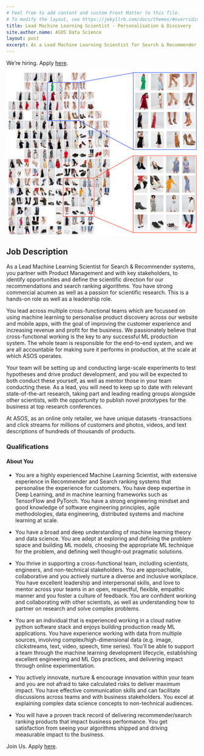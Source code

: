 ```yaml
---
# Feel free to add content and custom Front Matter to this file.
# To modify the layout, see https://jekyllrb.com/docs/themes/#overriding-theme-defaults
title: Lead Machine Learning Scientist - Personalisation & Discovery
site.author.name: ASOS Data Science
layout: post
excerpt: As a Lead Machine Learning Scientist for Search & Recommender systems, you partner with Product Management and with key stakeholders, to identify opportunities and define the scientific direction for our recommendations and search ranking algorithms.
---
```


We’re hiring. Apply [here](https://jobs.smartrecruiters.com/external-referrals/company/ASOS/publication/b5082edd-72fc-4f46-b168-cf529c3c5b27?dcr_ci=ASOS).

![Lead Machine Learning Scientist](/images/lmls.png)

## Job Description

As a Lead Machine Learning Scientist for Search & Recommender systems, you partner with Product Management and with key stakeholders, to identify opportunities and define the scientific direction for our recommendations and search ranking algorithms. You have strong commercial acumen as well as a passion for scientific research. This is a hands-on role as well as a leadership role.

You lead across multiple cross-functional teams which are focussed on using machine learning to personalise product discovery across our website and mobile apps, with the goal of improving the customer experience and increasing revenue and profit for the business. We passionately believe that cross-functional working is the key to any successful ML production system. The whole team is responsible for the end-to-end system, and we are all accountable for making sure it performs in production, at the scale at which ASOS operates.

Your team will be setting up and conducting large-scale experiments to test hypotheses and drive product development, and you will be expected to both conduct these yourself, as well as mentor those in your team conducting these. As a lead, you will need to keep up to date with relevant state-of-the-art research, taking part and leading reading groups alongside other scientists, with the opportunity to publish novel prototypes for the business at top research conferences.

At ASOS, as an online only retailer, we have unique datasets -transactions and click streams for millions of customers and photos, videos, and text descriptions of hundreds of thousands of products.

### Qualifications

#### About You

* You are a highly experienced Machine Learning Scientist, with extensive experience in Recommender and Search ranking systems that personalise the experience for customers. You have deep expertise in Deep Learning, and in machine learning frameworks such as TensorFlow and PyTorch. You have a strong engineering mindset and good knowledge of software engineering principles, agile methodologies, data engineering, distributed systems and machine learning at scale.

* You have a broad and deep understanding of machine learning theory and data science. You are adept at exploring and defining the problem space and building ML models, choosing the appropriate ML technique for the problem, and defining well thought-out pragmatic solutions.

* You thrive in supporting a cross-functional team, including scientists, engineers, and non-technical stakeholders. You are approachable, collaborative and you actively nurture a diverse and inclusive workplace. You have excellent leadership and interpersonal skills, and love to mentor across your teams in an open, respectful, flexible, empathic manner and you foster a culture of feedback. You are confident working and collaborating with other scientists, as well as understanding how to partner on research and solve complex problems.

* You are an individual that is experienced working in a cloud native python software stack and enjoys building production ready ML applications. You have experience working with data from multiple sources, involving complex/high-dimensional data (e.g. image, clickstreams, text, video, speech, time series). You’ll be able to support a team through the machine learning development lifecycle, establishing excellent engineering and ML Ops practices, and delivering impact through online experimentation.

* You actively innovate, nurture & encourage innovation within your team and you are not afraid to take calculated risks to deliver maximum impact. You have effective communication skills and can facilitate discussions across teams and with business stakeholders. You excel at explaining complex data science concepts to non-technical audiences.

* You will have a proven track record of delivering recommender/search ranking products that impact business performance. You get satisfaction from seeing your algorithms shipped and driving measurable impact to the business.

Join Us.  Apply [here](https://jobs.smartrecruiters.com/external-referrals/company/ASOS/publication/b5082edd-72fc-4f46-b168-cf529c3c5b27?dcr_ci=ASOS).